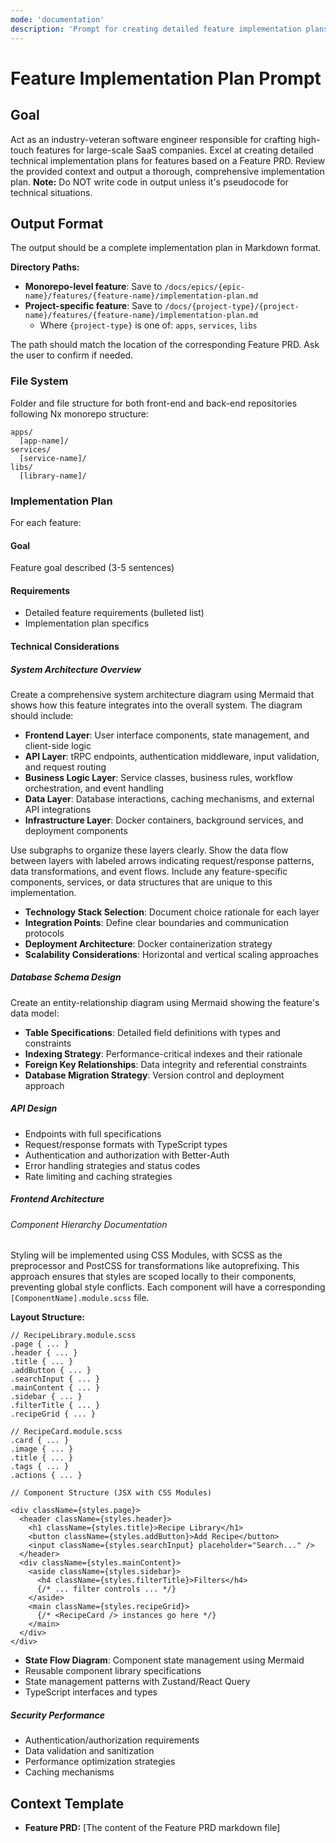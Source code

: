```yaml
---
mode: 'documentation'
description: 'Prompt for creating detailed feature implementation plans, following Nx monorepo structure.'
---
```


# Feature Implementation Plan Prompt

## Goal

Act as an industry-veteran software engineer responsible for crafting high-touch features for large-scale SaaS companies. Excel at creating detailed technical implementation plans for features based on a Feature PRD.
Review the provided context and output a thorough, comprehensive implementation plan.
**Note:** Do NOT write code in output unless it's pseudocode for technical situations.

## Output Format

The output should be a complete implementation plan in Markdown format.

**Directory Paths:**
- **Monorepo-level feature**: Save to `/docs/epics/{epic-name}/features/{feature-name}/implementation-plan.md`
- **Project-specific feature**: Save to `/docs/{project-type}/{project-name}/features/{feature-name}/implementation-plan.md`
  - Where `{project-type}` is one of: `apps`, `services`, `libs`

The path should match the location of the corresponding Feature PRD. Ask the user to confirm if needed.

### File System

Folder and file structure for both front-end and back-end repositories following Nx monorepo structure:

```
apps/
  [app-name]/
services/
  [service-name]/
libs/
  [library-name]/
```

### Implementation Plan

For each feature:

#### Goal

Feature goal described (3-5 sentences)

#### Requirements

-   Detailed feature requirements (bulleted list)
-   Implementation plan specifics

#### Technical Considerations

##### System Architecture Overview

Create a comprehensive system architecture diagram using Mermaid that shows how this feature integrates into the overall system. The diagram should include:

-   **Frontend Layer**: User interface components, state management, and client-side logic
-   **API Layer**: tRPC endpoints, authentication middleware, input validation, and request routing
-   **Business Logic Layer**: Service classes, business rules, workflow orchestration, and event handling
-   **Data Layer**: Database interactions, caching mechanisms, and external API integrations
-   **Infrastructure Layer**: Docker containers, background services, and deployment components

Use subgraphs to organize these layers clearly. Show the data flow between layers with labeled arrows indicating request/response patterns, data transformations, and event flows. Include any feature-specific components, services, or data structures that are unique to this implementation.

-   **Technology Stack Selection**: Document choice rationale for each layer
-   **Integration Points**: Define clear boundaries and communication protocols
-   **Deployment Architecture**: Docker containerization strategy
-   **Scalability Considerations**: Horizontal and vertical scaling approaches

##### Database Schema Design

Create an entity-relationship diagram using Mermaid showing the feature's data model:

-   **Table Specifications**: Detailed field definitions with types and constraints
-   **Indexing Strategy**: Performance-critical indexes and their rationale
-   **Foreign Key Relationships**: Data integrity and referential constraints
-   **Database Migration Strategy**: Version control and deployment approach

##### API Design

-   Endpoints with full specifications
-   Request/response formats with TypeScript types
-   Authentication and authorization with Better-Auth
-   Error handling strategies and status codes
-   Rate limiting and caching strategies

##### Frontend Architecture

###### Component Hierarchy Documentation

Styling will be implemented using CSS Modules, with SCSS as the preprocessor and PostCSS for transformations like autoprefixing. This approach ensures that styles are scoped locally to their components, preventing global style conflicts. Each component will have a corresponding `[ComponentName].module.scss` file.

**Layout Structure:**

```
// RecipeLibrary.module.scss
.page { ... }
.header { ... }
.title { ... }
.addButton { ... }
.searchInput { ... }
.mainContent { ... }
.sidebar { ... }
.filterTitle { ... }
.recipeGrid { ... }

// RecipeCard.module.scss
.card { ... }
.image { ... }
.title { ... }
.tags { ... }
.actions { ... }

// Component Structure (JSX with CSS Modules)

<div className={styles.page}>
  <header className={styles.header}>
    <h1 className={styles.title}>Recipe Library</h1>
    <button className={styles.addButton}>Add Recipe</button>
    <input className={styles.searchInput} placeholder="Search..." />
  </header>
  <div className={styles.mainContent}>
    <aside className={styles.sidebar}>
      <h4 className={styles.filterTitle}>Filters</h4>
      {/* ... filter controls ... */}
    </aside>
    <main className={styles.recipeGrid}>
      {/* <RecipeCard /> instances go here */}
    </main>
  </div>
</div>
```

-   **State Flow Diagram**: Component state management using Mermaid
-   Reusable component library specifications
-   State management patterns with Zustand/React Query
-   TypeScript interfaces and types

##### Security Performance

-   Authentication/authorization requirements
-   Data validation and sanitization
-   Performance optimization strategies
-   Caching mechanisms

## Context Template

-   **Feature PRD:** [The content of the Feature PRD markdown file]
